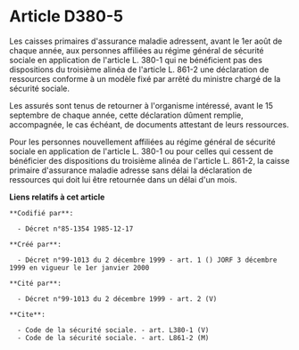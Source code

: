 # Article D380-5

Les caisses primaires d'assurance maladie adressent, avant le 1er août de chaque année, aux personnes affiliées au régime
général de sécurité sociale en application de l'article L. 380-1 qui ne bénéficient pas des dispositions du troisième alinéa
de l'article L. 861-2 une déclaration de ressources conforme à un modèle fixé par arrêté du ministre chargé de la sécurité
sociale.

Les assurés sont tenus de retourner à l'organisme intéressé, avant le 15 septembre de chaque année, cette déclaration dûment
remplie, accompagnée, le cas échéant, de documents attestant de leurs ressources.

Pour les personnes nouvellement affiliées au régime général de sécurité sociale en application de l'article L. 380-1 ou pour
celles qui cessent de bénéficier des dispositions du troisième alinéa de l'article L. 861-2, la caisse primaire d'assurance
maladie adresse sans délai la déclaration de ressources qui doit lui être retournée dans un délai d'un mois.

**Liens relatifs à cet article**

	**Codifié par**:

	  - Décret n°85-1354 1985-12-17

	**Créé par**:

	  - Décret n°99-1013 du 2 décembre 1999 - art. 1 () JORF 3 décembre 1999 en vigueur le 1er janvier 2000

	**Cité par**:

	  - Décret n°99-1013 du 2 décembre 1999 - art. 2 (V)

	**Cite**:

	  - Code de la sécurité sociale. - art. L380-1 (V)
	  - Code de la sécurité sociale. - art. L861-2 (M)
